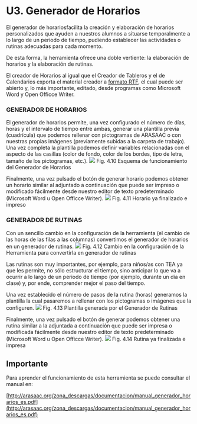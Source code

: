 
# U3. Generador de Horarios

El generador de horariosfacilita la creación y elaboración de horarios personalizados que ayuden a nuestros alumnos a situarse temporalmente a lo largo de un periodo de tiempo, pudiendo establecer las actividades o rutinas adecuadas para cada momento.

De esta forma, la herramienta ofrece una doble vertiente: la elaboración de horarios y la elaboración de rutinas.

El creador de Horarios al igual que el Creador de Tableros y el de Calendarios exporta el material creador a [formato RTF](http://es.wikipedia.org/wiki/RTF), el cual puede ser abierto y, lo más importante, editado, desde programas como Microsoft Word y Open Officce Writer.

### GENERADOR DE HORARIOS

El generador de horarios permite, una vez configurado el número de días, horas y el intervalo de tiempo entre ambas, generar una plantilla previa (cuadrícula) que podemos rellenar con pictogramas de ARASAAC o con nuestras propias imágenes (previamente subidas a la carpeta de trabajo). Una vez completa la plantilla podemos definir variables relacionadas con el aspecto de las casillas (color de fondo, color de los bordes, tipo de letra, tamaño de los pictogramas, etc.).
![](https://lh3.googleusercontent.com/-X5jv5_wep0k/UfE6xYve2qI/AAAAAAAABOA/aNe39EAC1lI/w628-h425-no/generador_horarios.JPG)
Fig. 4.10 Esquema de funcionamiento del Generador de Horarios

Finalmente, una vez pulsado el botón de generar horario podemos obtener un horario similar al adjuntado a continuación que puede ser impreso o modificado fácilmente desde nuestro editor de texto predeterminado (Microsoft Word u Open Officce Writer).
![](https://lh3.googleusercontent.com/-g-s3pVsDk4Y/UfE8PPHQ3YI/AAAAAAAAAxs/GIwXfT5_h_I/w767-h510-no/Generador+de+Horarios+-+Horario+Final.jpg)
Fig. 4.11 Horario ya finalizado e impreso

### GENERADOR DE RUTINAS

Con un sencillo cambio en la configuración de la herramienta (el cambio de las horas de las filas a las columnas) convertimos el generador de horarios en un generador de rutinas.
![](https://lh5.googleusercontent.com/-4BDV3y7uLLA/UfFB5PYm4WI/AAAAAAAABNs/bKRpQ0nn0eU/w1034-h46-no/generador_rutinas.JPG)
Fig. 4.12 Cambio en la configuración de la Herramienta para convertirla en generador de rutinas

Las rutinas son muy importantes, por ejemplo, para niños/as con TEA ya que les permite, no sólo estructurar el tiempo, sino anticipar lo que va a ocurrir a lo largo de un periodo de tiempo (por ejemplo, durante un día en clase) y, por ende, comprender mejor el paso del tiempo.

Una vez establecido el número de pasos de la rutina (horas) generamos la plantilla la cual pasaremos a rellenar con los pictogramas o imágenes que la configuren.
![](https://lh5.googleusercontent.com/-2znnlzjvOb4/UfFB5nMsq8I/AAAAAAAABOI/NDyW2kG0V5E/w1044-h319-no/generador_rutinas_2.JPG)
Fig. 4.13 Plantilla generada por el Generador de Rutinas

Finalmente, una vez pulsado el botón de generar podemos obtener una rutina similar a la adjuntada a continuación que puede ser impresa o modificada fácilmente desde nuestro editor de texto predeterminado (Microsoft Word u Open Officce Writer).
![](https://lh4.googleusercontent.com/-CYzgmL9e0fA/UfFD-rQhV-I/AAAAAAAABOQ/MMkn3wLDTc0/w1043-h206-no/generador_rutinas_3.JPG)
Fig. 4.14 Rutina ya finalizada e impresa

## Importante

Para aprender el funcionamiento de esta herramienta se puede consultar el manual en:

[http://arasaac.org/zona_descargas/documentacion/manual_generador_horarios_es.pdf](http://arasaac.org/zona_descargas/documentacion/manual_generador_horarios_es.pdf)

